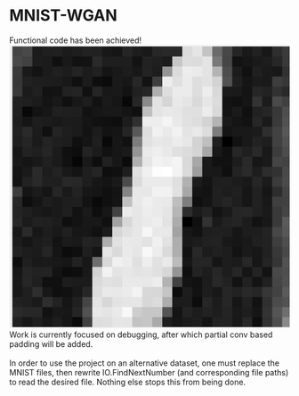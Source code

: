 # MNIST-WGAN
Functional code has been achieved!
<br>
![A 1](https://github.com/qdm097/MNIST-WGAN/blob/master/WGAN1/GAN1.PNG)
<br>
Work is currently focused on debugging, after which partial conv based padding will be added.
<br><br>
In order to use the project on an alternative dataset, one must replace the MNIST files, then rewrite IO.FindNextNumber (and corresponding file paths) to read the desired file. Nothing else stops this from being done.
